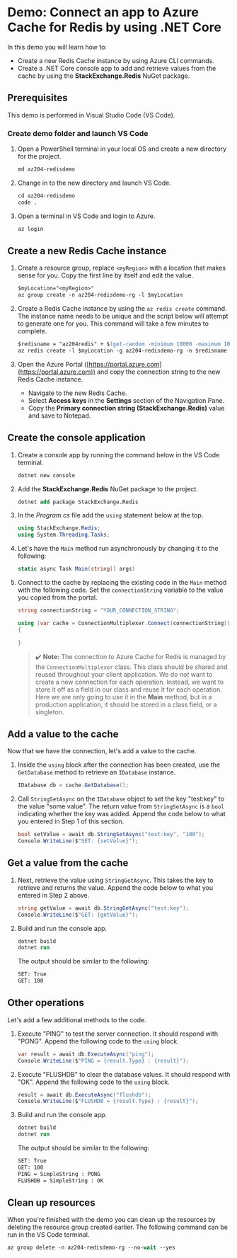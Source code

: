 # Demo: Connect an app to Azure Cache for Redis by using .NET Core

In this demo you will learn how to:

* Create a new Redis Cache instance by using Azure CLI commands.
* Create a .NET Core console app to add and retrieve values from the cache by using the **StackExchange.Redis** NuGet package.

## Prerequisites

This demo is performed in Visual Studio Code (VS Code). 

### Create demo folder and launch VS Code

1. Open a PowerShell terminal in your local OS and create a new directory for the project.

    ```ps
    md az204-redisdemo
    ```

2. Change in to the new directory and launch VS Code.

    ```ps
    cd az204-redisdemo
    code .
    ```


3. Open a terminal in VS Code and login to Azure.

    ```ps
    az login
    ```

## Create a new Redis Cache instance

1. Create a resource group, replace `<myRegion>` with a location that makes sense for you. Copy the first line by itself and edit the value.

    ```ps
    $myLocation="<myRegion>"
    az group create -n az204-redisdemo-rg -l $myLocation
    ```

2. Create a Redis Cache instance by using the `az redis create` command. The instance name needs to be unique and the script below will attempt to generate one for you. This command will take a few minutes to complete.

    ```ps
    $redisname = "az204redis" + $(get-random -minimum 10000 -maximum 100000)
    az redis create -l $myLocation -g az204-redisdemo-rg -n $redisname --sku Basic --vm-size c0
    ```

3. Open the Azure Portal ([https://portal.azure.com](https://portal.azure.com)) and copy the connection string to the new Redis Cache instance.

    * Navigate to the new Redis Cache.
    * Select **Access keys** in the **Settings** section of the Navigation Pane.
    * Copy the **Primary connection string (StackExchange.Redis)** value and save to Notepad.


## Create the console application

1. Create a console app by running the command below in the VS Code terminal.

    ```ps
    dotnet new console
    ```
2. Add the **StackExchange.Redis** NuGet package to the project.

    ```ps
    dotnet add package StackExchange.Redis
    ```

3. In the *Program.cs* file add the `using` statement below at the top.

    ```csharp
    using StackExchange.Redis;
    using System.Threading.Tasks;
    ```

4. Let's have the `Main` method run asynchronously by changing it to the following:

    ```csharp
    static async Task Main(string[] args)
    ```

5. Connect to the cache by replacing the existing code in the `Main` method with the following code. Set the `connectionString` variable to the value you copied from the portal. 

    ```csharp
    string connectionString = "YOUR_CONNECTION_STRING";

    using (var cache = ConnectionMultiplexer.Connect(connectionString))
    {

    }
    ```
    >✔️ **Note:** The connection to Azure Cache for Redis is managed by the `ConnectionMultiplexer` class. This class should be shared and reused throughout your client application. We do *not* want to create a new connection for each operation. Instead, we want to store it off as a field in our class and reuse it for each operation. Here we are only going to use it in the **Main** method, but in a production application, it should be stored in a class field, or a singleton.

## Add a value to the cache

Now that we have the connection, let's add a value to the cache.

1.  Inside the `using` block after the connection has been created, use the `GetDatabase` method to retrieve an `IDatabase` instance.

    ```csharp
    IDatabase db = cache.GetDatabase();
    ```

2.  Call `StringSetAsync` on the `IDatabase` object to set the key "test:key" to the value "some value". The return value from `StringSetAsync` is a `bool` indicating whether the key was added. Append the code below to what you entered in Step 1 of this section.

    ```csharp
    bool setValue = await db.StringSetAsync("test:key", "100");
    Console.WriteLine($"SET: {setValue}");
    ```

## Get a value from the cache

1.  Next, retrieve the value using `StringGetAsync`. This takes the key to retrieve and returns the value. Append the code below to what you entered in Step 2 above.

    ```csharp
    string getValue = await db.StringGetAsync("test:key");
    Console.WriteLine($"GET: {getValue}");
    ```

2. Build and run the console app.

    ```ps
    dotnet build
    dotnet run
    ```

    The output should be similar to the following:

    ```bash
    SET: True
    GET: 100
    ```

## Other operations

Let's add a few additional methods to the code.

1. Execute "PING" to test the server connection. It should respond with "PONG". Append the following code to the `using` block.

    ```csharp
    var result = await db.ExecuteAsync("ping");
    Console.WriteLine($"PING = {result.Type} : {result}");
    ```

2. Execute "FLUSHDB" to clear the database values. It should respond with "OK". Append the following code to the `using` block.

    ```csharp
    result = await db.ExecuteAsync("flushdb");
    Console.WriteLine($"FLUSHDB = {result.Type} : {result}");
    ```

3. Build and run the console app.

    ```ps
    dotnet build
    dotnet run
    ```

    The output should be similar to the following:

    ```bash
    SET: True
    GET: 100
    PING = SimpleString : PONG
    FLUSHDB = SimpleString : OK
    ```


## Clean up resources

When you're finished with the demo you can clean up the resources by deleting the resource group created earlier. The following command can be run in the VS Code terminal.

```ps
az group delete -n az204-redisdemo-rg --no-wait --yes
```

<!--
Notes: possibly add key * to pull all keys and show how to run commands in the redis console.
-->
